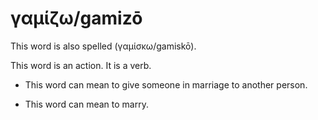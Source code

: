 # γαμίζω/gamizō
This word is also spelled (γαμίσκω/gamiskō).

This word is an action. It is a verb.

* This word can mean to give someone in marriage to another person.


* This word can mean to marry.
